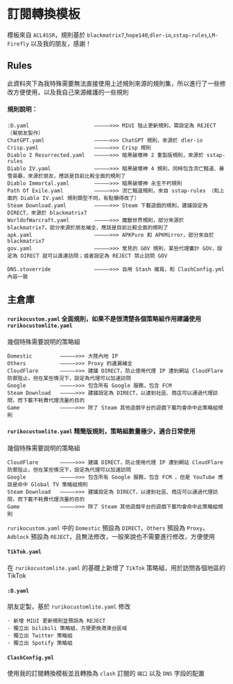 # 訂閱轉換模板

模板來自 `ACL4SSR`，規則基於 `blackmatrix7`,`hope140`,`dler-io`,`sstap-rules`,`LM-Firefly` 以及我的朋友，感謝！

## Rules

此資料夾下為我特殊需要無法直接使用上述規則來源的規則集，所以進行了一些修改方便使用，以及我自己來源維護的一些規則

#### 規則說明：

```
:D.yaml                     —————>>> MIUI 阻止更新規則，需設定為 REJECT （幫朋友製作）
ChatGPT.yaml                —————>>> ChatGPT 規則，來源於 dler-io
Crisp.yaml                  —————>>> Crisp 規則 
Diablo 2 Resurrected.yaml   —————>>> 暗黑破壞神 2 重製版規則，來源於 sstap-rules
Diablo IV.yaml              —————>>> 暗黑破壞神 4 規則，同時包含流亡黯道、暴雪英霸，來源於朋友，應該是目前比較全面的規則了
Diablo Immortal.yaml        —————>>> 暗黑破壞神 永生不朽規則
Path Of Exile.yaml          —————>>> 流亡黯道規則，來自 sstap-rules （和上面的 Diablo IV.yaml 規則類型不同，有點懶得改了）
Steam Download.yaml         —————>>> Steam 下載遊戲的規則，建議設定為 DIRECT，來源於 blackmatrix7
WorldofWarcraft.yaml        —————>>> 魔獸世界規則，部分來源於 blackmatrix7，部分來源於朋友補全，應該是目前比較全面的規則了
apk.yaml                    —————>>> APKPure 和 APKMirror，部分來自於 blackmatrix7
gov.yaml                    —————>>> 常見的 GOV 規則，某些代理審計 GOV，設定為 DIRECT 就可以直連訪問；或者設定為 REJECT 禁止訪問 GOV 
```
```
DNS.stoverride              —————>>> 自用 Stash 複寫，和 ClashConfig.yml 內容一致
```

## 主倉庫

#### `rurikocustom.yaml`  全面規則，如果不是很清楚各個策略組作用建議使用 `rurikocustomlite.yaml`

幾個特殊需要說明的策略組

```
Domestic         —————>>> 大陸內地 IP
Others           —————>>> Proxy 的遺漏補全
CloudFlare       —————>>> 建議 DIRECT，防止使用代理 IP 遭到網站 CloudFlare 防禦阻止，但在某些情況下，設定為代理可以加速訪問
Google           —————>>> 包含所有 Google 服務，包含 FCM 
Steam Download   —————>>> 建議設定為 DIRECT，以達到社區、商店可以通過代理訪問，而下載不耗費代理流量的目的
Game             —————>>> 除了 Steam 其他遊戲平台的遊戲下載均會命中此策略組規則
```

#### `rurikocustomlite.yaml`  精簡版規則，策略組數量極少，適合日常使用

幾個特殊需要說明的策略組

```
CloudFlare       —————>>> 建議 DIRECT，防止使用代理 IP 遭到網站 CloudFlare 防禦阻止，但在某些情況下，設定為代理可以加速訪問
Google           —————>>> 包含所有 Google 服務，包含 FCM ，但是 YouTube 應該是命中 Global TV 策略組規則
Steam Download   —————>>> 建議設定為 DIRECT，以達到社區、商店可以通過代理訪問，而下載不耗費代理流量的目的
Game             —————>>> 除了 Steam 其他遊戲平台的遊戲下載均會命中此策略組規則
```

`rurikocustom.yaml` 中的 `Domestic` 預設為 `DIRECT`，`Others` 預設為 `Proxy`，`Adblock` 預設為 `REJECT`，且無法修改，一般來說也不需要進行修改，方便使用

#### `TikTok.yaml`

在 `rurikocustomlite.yaml` 的基礎上新增了 `TikTok` 策略組，用於訪問各個地區的 TikTok

#### `:D.yaml`

朋友定製，基於 `rurikocustomlite.yaml` 修改

```
· 新增 MIUI 更新規則並預設為 REJECT 
· 獨立出 bilibili 策略組，方便更換港澳台區域
· 獨立出 Twitter 策略組 
· 獨立出 Spotify 策略組 
```

#### `ClashConfig.yml`

使用我的訂閱轉換模板並且轉換為 `clash` 訂閱的 `端口` 以及 `DNS` 字段的配置
